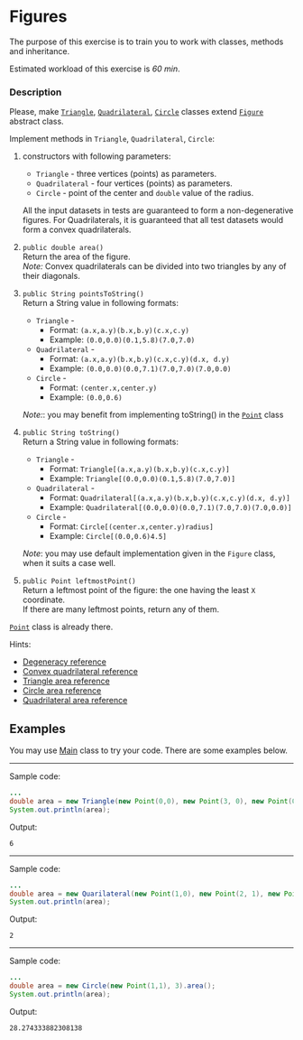 # Figures

The purpose of this exercise is to train you to work with classes, methods and inheritance.

Estimated workload of this exercise is _60 min_.

### Description
Please, make [`Triangle`](src/main/java/com/epam/training/student_Sergei_Bespalov/Triangle.java),
[`Quadrilateral`](src/main/java/com/epam/training/student_Sergei_Bespalov/Quadrilateral.java),
[`Circle`](src/main/java/com/epam/training/student_Sergei_Bespalov/Circle.java) classes
extend [`Figure`](src/main/java/com/epam/training/student_Sergei_Bespalov/Figure.java) abstract class.

Implement methods in `Triangle`, `Quadrilateral`, `Circle`:

1. constructors with following parameters:
    * `Triangle` - three vertices (points) as parameters.
    * `Quadrilateral` - four vertices (points) as parameters.
    * `Circle` - point of the center and `double` value of the radius.
   
    All the input datasets in tests are guaranteed to form a non-degenerative figures.
    For Quadrilaterals, it is guaranteed that all test datasets would form a convex quadrilaterals.

1. `public double area()`\
    Return the area of the figure.\
    *Note:* Convex quadrilaterals can be divided into two triangles by any of their diagonals. 

1. `public String pointsToString()`\
    Return a String value in following formats:
    * `Triangle` - 
        * Format: `(a.x,a.y)(b.x,b.y)(c.x,c.y)`
        * Example: `(0.0,0.0)(0.1,5.8)(7.0,7.0)`    
    * `Quadrilateral` - 
        * Format: `(a.x,a.y)(b.x,b.y)(c.x,c.y)(d.x, d.y)`
        * Example: `(0.0,0.0)(0.0,7.1)(7.0,7.0)(7.0,0.0)`    
    * `Circle` - 
        * Format: `(center.x,center.y)`
        * Example: `(0.0,0.6)`
        
    *Note:*: you may benefit from implementing toString() in the [`Point`](src/main/java/com/epam/training/student_Sergei_Bespalov/Point.java) class

1. `public String toString()`\
    Return a String value in following formats:
    * `Triangle` - 
        * Format: `Triangle[(a.x,a.y)(b.x,b.y)(c.x,c.y)]`
        * Example: `Triangle[(0.0,0.0)(0.1,5.8)(7.0,7.0)]`    
    * `Quadrilateral` - 
        * Format: `Quadrilateral[(a.x,a.y)(b.x,b.y)(c.x,c.y)(d.x, d.y)]`
        * Example: `Quadrilateral[(0.0,0.0)(0.0,7.1)(7.0,7.0)(7.0,0.0)]`    
    * `Circle` - 
        * Format: `Circle[(center.x,center.y)radius]`
        * Example: `Circle[(0.0,0.6)4.5]`
        
    *Note*: you may use default implementation given in the `Figure` class, when it suits a case well.

1. `public Point leftmostPoint()`\
   Return a leftmost point of the figure: the one having the least `X` coordinate.\
   If there are many leftmost points, return any of them. 

[`Point`](src/main/java/com/epam/training/student_Sergei_Bespalov/Point.java) class is already there.

Hints:
* [Degeneracy reference](https://en.wikipedia.org/wiki/Degeneracy_(mathematics))
* [Convex quadrilateral reference](https://en.wikipedia.org/wiki/Quadrilateral#Convex_quadrilaterals)
* [Triangle area reference](https://en.wikipedia.org/wiki/Triangle#Computing_the_area_of_a_triangle)
* [Circle area reference](https://en.wikipedia.org/wiki/Circle#Area_enclosed)
* [Quadrilateral area reference](https://en.wikipedia.org/wiki/Quadrilateral#Area_of_a_convex_quadrilateral)

## Examples
You may use [Main](src/test/java/com/epam/rd/autotasks/figures/Main.java) class to try your code.
There are some examples below.

---
Sample code:
```java
...
double area = new Triangle(new Point(0,0), new Point(3, 0), new Point(0, 4)).area();
System.out.println(area);
```
Output:
```
6
```

---
Sample code:
```java
...
double area = new Quarilateral(new Point(1,0), new Point(2, 1), new Point(1, 2), new Point(0, 1)).area();
System.out.println(area);
```
Output:
```
2
```

---
Sample code:
```java
...
double area = new Circle(new Point(1,1), 3).area();
System.out.println(area);
```
Output:
```
28.274333882308138
```
